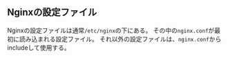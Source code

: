 ## Nginxの設定ファイル

Nginxの設定ファイルは通常`/etc/nginx`の下にある。
その中の`nginx.conf`が最初に読み込まれる設定ファイル。
それ以外の設定ファイルは、`nginx.conf`からincludeして使用する。
